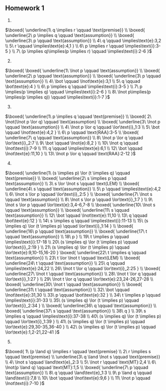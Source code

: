 ## Homework 1

1.
$\boxed{
    \underline{1\ q \implies r \qquad \text{premise}} \\
    \boxed{
        \underline{2\ p \implies q \qquad \text{assumption}} \\
        \boxed{
            \underline{3\ p \qquad \text{assumption}} \\
            4\ q \qquad \implies\text{e}:3,2 \\
            5\ r \qquad \implies\text{e}:4,1
        } \\
        6\ p \implies r \qquad \implies\text{i}:3-5
    } \\
    7\ (p \implies q)\implies(p \implies r) \qquad \implies\text{i}:2-6
}$

2.
$\boxed{
    \boxed{
        \underline{1\ \lnot p \qquad \text{assumption}} \\
        \boxed{
            \underline{2\ p \qquad \text{assumption}} \\
            \boxed{
                \underline{3\ p \qquad \text{assumption}} \\
                4\ \bot \qquad \lnot\text{e}:3,1 \\
                5\ q \qquad \bot\text{e}:4
            } \\
            6\ p \implies q \qquad \implies\text{i}:3-5
        } \\
        7\ p \implies(p \implies q) \qquad \implies\text{i}:2-6
    } \\
    8\ \lnot p\implies(p \implies(p \implies q)) \qquad \implies\text{i}:1-7
}$

3.
$\boxed{
    \underline{1\ p \implies q \qquad \text{premise}} \\
    \boxed{
        2\ \lnot(\lnot p \lor q) \qquad \text{assumption} \\
        \boxed{
            \underline{3\ \lnot p \qquad \text{assumption}} \\
            4\ \lnot p \lor q \qquad \lor\text{i}_1:3 \\
            5\ \bot \qquad \lnot\text{e}:4,2
        } \\
        6\ p \qquad \text{RAA}:3-5 \\
        \boxed{
            \underline{7\ q \qquad \text{assumption}} \\
            8\ \lnot p \lor q \qquad \lor\text{i}_2:7 \\
            9\ \bot \qquad \lnot{e}:8,2
        } \\
        10\ \lnot q \qquad \lnot\text{i}:7-9 \\
        11\ q \qquad \implies\text{e}:6,1 \\
        12\ \bot \qquad \lnot\text{e}:11,10
    } \\
    13\ \lnot p \lor q \qquad \text{RAA}:2-12
}$

4.
$\boxed{
    \underline{1\ (s \implies p) \lor (t \implies q) \qquad \text{premise}} \\
    \boxed{
        \underline{2\ s \implies p \qquad \text{assumption}} \\
        3\ s \lor \lnot s \qquad \text{LEM} \\
        \boxed{
            \underline{4\ s \qquad \text{assumption}} \\
            5\ p \qquad \implies\text{e}:4,2 \\
            6\ \lnot s \lor p \qquad \lor\text{i}_2:5
        } \\
        \boxed{
            \underline{7\ \lnot s \qquad \text{assumption}} \\
            8\ \lnot s \lor p \qquad \lor\text{i}_1:7
        } \\
        9\ \lnot s \lor p \qquad \lor\text{e}:3,4-6,7-8 \\
        \boxed{
            \underline{10\ \lnot s \qquad \text{assumption}} \\
            \boxed{
                \underline{11\ s \qquad \text{assumption}} \\
                12\ \bot \qquad \lnot\text{e}:11,10 \\
                13\ q \qquad \bot\text{e}:12
            } \\
            14\ s \implies q \qquad \implies\text{i}:11-13 \\
            15\ (s \implies q) \lor (t \implies p) \qquad \lor\text{i}_1:14
        } \\
        \boxed{
            \underline{16\ p \qquad \text{assumption}} \\
            \boxed{
                \underline{17\ t \qquad \text{assumption}} \\
                18\ p
            } \\
            19\ t \implies p \qquad \implies\text{i}:17-18 \\
            20\ (s \implies q) \lor (t \implies p) \qquad \lor\text{i}_2:19
        } \\
        21\ (s \implies q) \lor (t \implies p) \qquad \lor\text{e}:9,10-15,16-20
    }
    \boxed{
        \underline{22\ t \implies q \qquad \text{assumption}} \\
        23\ t \lor \lnot t \qquad \text{LEM} \\
        \boxed{
            \underline{24\ t \qquad \text{assumption}} \\
            25\ q \qquad \implies\text{e}:24,22 \\
            26\ \lnot t \lor q \qquad \lor\text{i}_2:25
        } \\
        \boxed{
            \underline{27\ \lnot t \qquad \text{assumption}} \\
            28\ \lnot t \lor q \qquad \lor\text{i}_1:27
        } \\
        29\ \lnot t \lor q \qquad \lor\text{e}:23,24-26,27-28 \\
        \boxed{
            \underline{30\ \lnot t \qquad \text{assumption}} \\
            \boxed{
                \underline{31\ t \qquad \text{assumption}} \\
                32\ \bot \qquad \lnot\text{e}:31,30 \\
                33\ p \qquad \bot\text{e}:32
            } \\
            34\ t \implies p \qquad \implies\text{i}:31-33 \\
            35\ (s \implies q) \lor (t \implies p) \qquad \lor\text{i}_2:34
        } \\
        \boxed{
            \underline{36\ q \qquad \text{assumption}} \\
            \boxed{
                \underline{37\ s \qquad \text{assumption}} \\
                38\ q
            } \\
            39\ s \implies q \qquad \implies\text{i}:37-38 \\
            40\ (s \implies q) \lor (t \implies p) \qquad \lor\text{i}_1:39
        } \\
        41\ (s \implies q) \lor (t \implies p) \qquad \lor\text{e}:29,30-35,36-40
    } \\
    42\ (s \implies q) \lor (t \implies p) \qquad \lor\text{e}:1,2-21,22-41
}$

5.
$\boxed{
    1\ (p \land q) \implies r \qquad \text{premise} \\
    2\ r \implies s \qquad \text{premise} \\
    \underline{3\ q \land \lnot s \qquad \text{premise}} \\
    4\ \lnot s \qquad \land\text{e}_2:3 \\
    5\ \lnot r \qquad \text{MT}:2,4 \\
    6\ \lnot(p \land q) \qquad \text{MT}:1,5 \\
    \boxed{
        \underline{7\ p \qquad \text{assumption}} \\
        8\ q \qquad \land\text{e}_1:3 \\
        9\ p \land q \qquad \land\text{i}:7,8 \\
        10\ \bot \qquad \lnot\text{e}:9,6
    } \\
    11\ \lnot p \qquad \lnot\text{i}:7-10
}$
